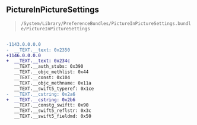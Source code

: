## PictureInPictureSettings

> `/System/Library/PreferenceBundles/PictureInPictureSettings.bundle/PictureInPictureSettings`

```diff

-1143.0.0.0.0
-  __TEXT.__text: 0x2350
+1146.0.0.0.0
+  __TEXT.__text: 0x234c
   __TEXT.__auth_stubs: 0x390
   __TEXT.__objc_methlist: 0x44
   __TEXT.__const: 0x104
   __TEXT.__objc_methname: 0x11a
   __TEXT.__swift5_typeref: 0x1ce
-  __TEXT.__cstring: 0x2a6
+  __TEXT.__cstring: 0x2b6
   __TEXT.__constg_swiftt: 0x90
   __TEXT.__swift5_reflstr: 0x3c
   __TEXT.__swift5_fieldmd: 0x50

```
